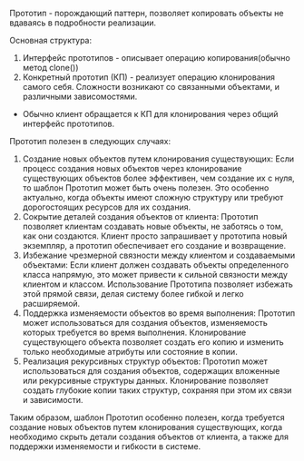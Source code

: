 Прототип - порождающий паттерн, позволяет копировать объекты не вдаваясь в подробности реализации.

Основная структура:
1. Интерфейс прототипов - описывает операцию копирования(обычно метод clone())
2. Конкретный прототип (КП) - реализует операцию клонирования самого себя. Сложности возникают со связанными объектами, и
различными зависомостями.

* Обычно клиент обращается к КП для клонирования через общий интерфейс прототипов.

Прототип полезен в следующих случаях:
1. Создание новых объектов путем клонирования существующих: Если процесс создания новых объектов через клонирование
существующих объектов более эффективен, чем создание их с нуля, то шаблон Прототип может быть очень полезен. 
Это особенно актуально, когда объекты имеют сложную структуру или требуют дорогостоящих ресурсов для их создания.
2. Сокрытие деталей создания объектов от клиента: Прототип позволяет клиентам создавать новые объекты, не заботясь о том,
как они создаются. Клиент просто запрашивает у прототипа новый экземпляр, а прототип обеспечивает его создание и возвращение.
3. Избежание чрезмерной связности между клиентом и создаваемыми объектами: Если клиент должен создавать объекты
определенного класса напрямую, это может привести к сильной связности между клиентом и классом. Использование
Прототипа позволяет избежать этой прямой связи, делая систему более гибкой и легко расширяемой.
4. Поддержка изменяемости объектов во время выполнения: Прототип может использоваться для создания объектов, изменяемость
которых требуется во время выполнения. Клонирование существующего объекта позволяет создать его копию и изменить только 
необходимые атрибуты или состояние в копии.
5. Реализация рекурсивных структур объектов: Прототип может использоваться для создания объектов, содержащих вложенные 
или рекурсивные структуры данных. Клонирование позволяет создать глубокие копии таких структур, сохраняя при этом их
связи и зависимости.

Таким образом, шаблон Прототип особенно полезен, когда требуется создание новых объектов путем клонирования существующих,
когда необходимо скрыть детали создания объектов от клиента, а также для поддержки изменяемости и гибкости в системе.